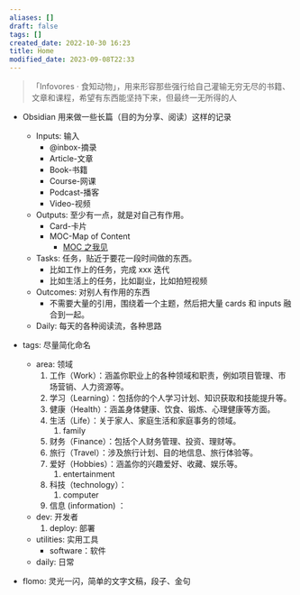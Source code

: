 ```yaml
---
aliases: []
draft: false
tags: []
created_date: 2022-10-30 16:23
title: Home
modified_date: 2023-09-08T22:33
---
```


> 「Infovores · 食知动物」，用来形容那些强行给自己灌输无穷无尽的书籍、文章和课程，希望有东西能坚持下来，但最终一无所得的人

- Obsidian 用来做一些长篇（目的为分享、阅读）这样的记录
	- Inputs: 输入 
		- @inbox-摘录
		- Article-文章
		- Book-书籍
		- Course-网课
		- Podcast-播客
		- Video-视频
	- Outputs: 至少有一点，就是对自己有作用。
		- Card-卡片
		- MOC-Map of Content
			- [MOC 之我见](Outputs/Card/MOC%20之我见.md)
	- Tasks: 任务，贴近于要花一段时间做的东西。
		- 比如工作上的任务，完成 xxx 迭代
		- 比如生活上的任务，比如副业，比如拍短视频
	- Outcomes: 对别人有作用的东西
		- 不需要大量的引用，围绕着一个主题，然后把大量 cards 和 inputs 融合到一起。
	- Daily: 每天的各种阅读流，各种思路
 
- tags: 尽量简化命名  
	- area: 领域
		1. 工作（Work）：涵盖你职业上的各种领域和职责，例如项目管理、市场营销、人力资源等。
		2. 学习（Learning）：包括你的个人学习计划、知识获取和技能提升等。
		3. 健康（Health）：涵盖身体健康、饮食、锻炼、心理健康等方面。
		4. 生活（Life）：关于家人、家庭生活和家庭事务的领域。
			1. family
		5. 财务（Finance）：包括个人财务管理、投资、理财等。
		6. 旅行（Travel）：涉及旅行计划、目的地信息、旅行体验等。
		7. 爱好（Hobbies）：涵盖你的兴趣爱好、收藏、娱乐等。
			1. entertainment
		8. 科技（technology）：
			1. computer
		9. 信息 (information) ：
	- dev: 开发者
		1. deploy: 部署
	- utilities: 实用工具
		- software：软件
	- daily: 日常
 
- flomo: 灵光一闪，简单的文字文稿，段子、金句
